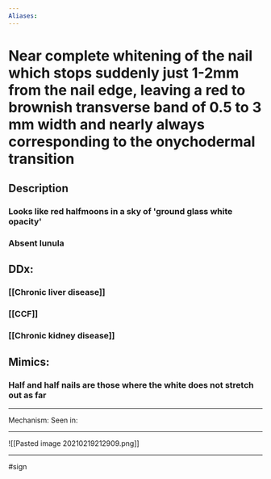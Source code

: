 ```yaml
---
Aliases:
---
```

# Near complete whitening of the nail which stops suddenly just 1-2mm from the nail edge, leaving a red to brownish transverse band of 0.5 to 3 mm width and nearly always corresponding to the onychodermal transition
## Description
### Looks like red halfmoons in a sky of 'ground glass white opacity'
### Absent lunula
## DDx:
### [[Chronic liver disease]]
### [[CCF]]
### [[Chronic kidney disease]]
## Mimics:
### Half and half nails are those where the white does not stretch out as far

---
Mechanism:
Seen in: 

---
![[Pasted image 20210219212909.png]]

---
#sign 